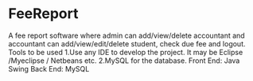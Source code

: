 # FeeReport
A fee report software where admin can add/view/delete accountant and accountant can add/view/edit/delete student, check due fee and logout.
Tools to be used
1.Use any IDE to develop the project. It may be Eclipse /Myeclipse / Netbeans etc.
2.MySQL for the database.
Front End: Java Swing
Back End: MySQL
